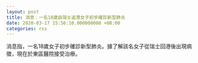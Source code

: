 ```yaml
---
layout: post
title: 消息：一名18歲由瑞士返港女子初步確診新型肺炎
date: 2020-03-17 15:56:10.000000000 +08:00
categories: rss
---
```


消息指，一名18歲女子初步確診新型肺炎。據了解該名女子從瑞士回港後出現病徵，現在於東區醫院接受治療。　
